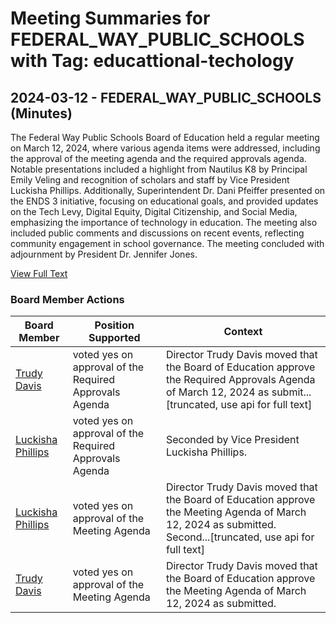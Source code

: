 # Meeting Summaries for FEDERAL_WAY_PUBLIC_SCHOOLS with Tag: educattional-techology

## 2024-03-12 - FEDERAL_WAY_PUBLIC_SCHOOLS (Minutes)

The Federal Way Public Schools Board of Education held a regular meeting on March 12, 2024, where various agenda items were addressed, including the approval of the meeting agenda and the required approvals agenda. Notable presentations included a highlight from Nautilus K8 by Principal Emily Veling and recognition of scholars and staff by Vice President Luckisha Phillips. Additionally, Superintendent Dr. Dani Pfeiffer presented on the ENDS 3 initiative, focusing on educational goals, and provided updates on the Tech Levy, Digital Equity, Digital Citizenship, and Social Media, emphasizing the importance of technology in education. The meeting also included public comments and discussions on recent events, reflecting community engagement in school governance. The meeting concluded with adjournment by President Dr. Jennifer Jones.

[View Full Text](https://raw.githubusercontent.com/VoronoiPerspectives/WashingtonStateSchoolBoardExplorer/refs/heads/main/data/countries/usa/states/wa/counties/king/school_boards/federal_way_public_schools/2024/processed/2024-03-12-minutes.txt)

### Board Member Actions

| Board Member | Position Supported | Context |
|--------------|--------------------|---------|
| [Trudy Davis](board_member_128.md) | voted yes on approval of the Required Approvals Agenda | Director Trudy Davis moved that the Board of Education approve the Required Approvals Agenda of March 12, 2024 as submit...[truncated, use api for full text] |
| [Luckisha Phillips](board_member_126.md) | voted yes on approval of the Required Approvals Agenda | Seconded by Vice President Luckisha Phillips. |
| [Luckisha Phillips](board_member_126.md) | voted yes on approval of the Meeting Agenda | Director Trudy Davis moved that the Board of Education approve the Meeting Agenda of March 12, 2024 as submitted. Second...[truncated, use api for full text] |
| [Trudy Davis](board_member_128.md) | voted yes on approval of the Meeting Agenda | Director Trudy Davis moved that the Board of Education approve the Meeting Agenda of March 12, 2024 as submitted. |

